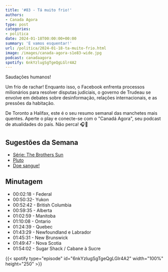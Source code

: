 ```yaml
---
title: '#83 - Tá muito frio!'
authors:
- Canada Agora
type: post
categories:
- politica
date: 2024-01-18T00:00:00+00:00
summary: 'E vamos esquentar!'
url: /politica/2024-01-18-ta-muito-frio.html
image: /images/canada-agora-s1e83-wide.jpg
podcast: canadaagora
spotify: 6nkYzlugSgTgeQgLGlr4A2
---
```


Saudações humanos!

Um frio de rachar! Enquanto isso, o Facebook enfrenta processos milionários para resolver disputas
judiciais, o governo de Trudeau se envolve em debates sobre desinformação, relações internacionais,
e as pressões da habitação.

De Toronto a Halifax, este é o seu resumo semanal das manchetes mais quentes. Aperte o play e
conecte-se com o "Canadá Agora", seu podcast de atualidades do país. Não perca! 🎧📰

## Sugestões da Semana
- [Série: The Brothers Sun](https://www.imdb.com/title/tt17632862/)
- [Pluto](https://www.imdb.com/title/tt26737616/)
- [Doe sangue!](https://blood.ca)

## Minutagem

- 00:02:18 - Federal
- 00:50:32- Yukon
- 00:52:42 - British Columbia
- 00:59:35 - Alberta
- 01:02:59 - Manitoba
- 01:10:08 - Ontario
- 01:24:39 - Quebec
- 01:43:29 - Newfoundland e Labrador
- 01:45:31 - New Brunswick
- 01:49:47 - Nova Scotia
- 01:54:02 - Sugar Shack / Cabane à Sucre

{{< spotify type="episode" id="6nkYzlugSgTgeQgLGlr4A2" width="100%" height="250" >}}
